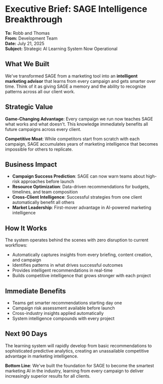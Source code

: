 # Executive Brief: SAGE Intelligence Breakthrough

**To:** Robb and Thomas  
**From:** Development Team  
**Date:** July 21, 2025  
**Subject:** Strategic AI Learning System Now Operational

## What We Built

We've transformed SAGE from a marketing tool into an **intelligent marketing advisor** that learns from every campaign and gets smarter over time. Think of it as giving SAGE a memory and the ability to recognize patterns across all our client work.

## Strategic Value

**Game-Changing Advantage**: Every campaign we run now teaches SAGE what works and what doesn't. This knowledge immediately benefits all future campaigns across every client.

**Competitive Moat**: While competitors start from scratch with each campaign, SAGE accumulates years of marketing intelligence that becomes impossible for others to replicate.

## Business Impact

- **Campaign Success Prediction**: SAGE can now warn teams about high-risk approaches before launch
- **Resource Optimization**: Data-driven recommendations for budgets, timelines, and team composition  
- **Cross-Client Intelligence**: Successful strategies from one client automatically benefit all others
- **Market Leadership**: First-mover advantage in AI-powered marketing intelligence

## How It Works

The system operates behind the scenes with zero disruption to current workflows:
- Automatically captures insights from every briefing, content creation, and campaign
- Identifies patterns in what drives successful outcomes
- Provides intelligent recommendations in real-time
- Builds competitive intelligence that grows stronger with each project

## Immediate Benefits

- Teams get smarter recommendations starting day one
- Campaign risk assessment available before launch
- Cross-industry insights applied automatically
- System intelligence compounds with every project

## Next 90 Days

The learning system will rapidly develop from basic recommendations to sophisticated predictive analytics, creating an unassailable competitive advantage in marketing intelligence.

**Bottom Line**: We've built the foundation for SAGE to become the smartest marketing AI in the industry, learning from every campaign to deliver increasingly superior results for all clients.